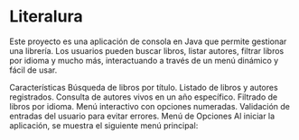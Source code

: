 # Literalura
Este proyecto es una aplicación de consola en Java que permite gestionar una librería. Los usuarios pueden buscar libros, listar autores, filtrar libros por idioma y mucho más, interactuando a través de un menú dinámico y fácil de usar.

Características
Búsqueda de libros por título.
Listado de libros y autores registrados.
Consulta de autores vivos en un año específico.
Filtrado de libros por idioma.
Menú interactivo con opciones numeradas.
Validación de entradas del usuario para evitar errores.
Menú de Opciones
Al iniciar la aplicación, se muestra el siguiente menú principal:
